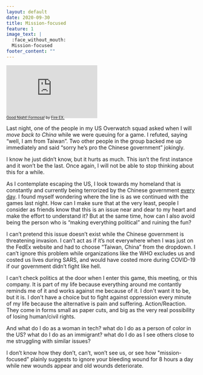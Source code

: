 ```yaml
---
layout: default
date: 2020-09-30
title: Mission-focused
feature: 1
image_text: |
  :face_without_mouth:
  Mission-focused
footer_content: ""
---
```


<iframe width="240" height="140" src="https://www.youtube.com/embed/Tas1h6rqHDE" frameborder="0" allow="accelerometer; autoplay; clipboard-write; encrypted-media; gyroscope; picture-in-picture" allowfullscreen></iframe>

<div style="margin-top: -.7em; font-size: .7em;">
<a href="https://islandnationblog.wordpress.com/2017/01/19/%E6%BB%85%E7%81%AB%E5%99%A8-%E6%99%9A%E5%AE%89%E5%8F%B0%E7%81%A3good-night-formosa/">Good Night! Formosa!</a> by <a href="https://open.spotify.com/track/1KydWe3ZH7XA0gPrZIO73s">Fire EX.</a>
</div>

Last night, one of the people in my US Overwatch squad asked when I will *move back to China* while we were queuing for a game. I refuted, saying “well, I am from Taiwan”. Two other people in the group backed me up immediately and said “sorry he’s pro the Chinese government” jokingly.

I know he just didn’t know, but it hurts as much. This isn’t the first instance and it won’t be the last. Once again, I will not be able to stop thinking about this for a while.

As I contemplate escaping the US, I look towards my homeland that is constantly and currently being terrorized by the Chinese government [every day](https://www.reuters.com/article/us-taiwan-security/taiwans-armed-forces-strain-in-undeclared-war-of-attrition-with-china-idUSKCN26H08X). I found myself wondering where the line is as we continued with the games last night. How can I make sure that at the very least, people I consider as friends know that this is an issue near and dear to my heart and make the effort to understand it? But at the same time, how can I also avoid being the person who is “making everything political” and ruining the fun?

I can’t pretend this issue doesn’t exist while the Chinese government is threatening invasion. I can’t act as if it’s not everywhere when I was just on the FedEx website and had to choose “Taiwan, China” from the dropdown. I can’t ignore this problem while organizations like the WHO excludes us and costed us lives during SARS, and would have costed more during COVID-19 if our government didn’t fight like hell.

I can’t check politics at the door when I enter this game, this meeting, or this company. It is part of my life because everything around me contantly reminds me of it and works against me because of it. I don't want it to be, but it is. I don't have a choice but to fight against oppression every minute of my life because the alternative is pain and suffering. Action/Reaction. They come in forms small as paper cuts, and big as the very real possibility of losing human/civil rights.

And what do I do as a woman in tech? what do I do as a person of color in the US? what do I do as an immigrant? what do I do as I see others close to me struggling with similar issues?

I don’t know how they don’t, can’t, won’t see us, or see how "mission-focused" plainly suggests to ignore your bleeding wound for 8 hours a day while new wounds appear and old wounds deteriorate.
